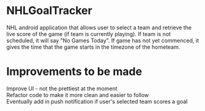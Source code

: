 # NHLGoalTracker

NHL android application that allows user to select a team and retrieve the live score of the game (if team is currently playing). If team is not scheduled, it will say "No Games Today". If game has not yet commenced, it gives the time that the game starts in the timezone of the hometeam. 

# Improvements to be made
Improve UI - not the prettiest at the moment <br />
Refactor code to make it more clean and easier to follow <br />
Eventually add in push notification if user's selected team scores a goal <br />
